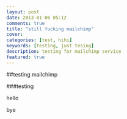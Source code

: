 ```yaml
---
layout: post
date: 2013-01-06 05:12
comments: true
title: "still fucking mailchimp"
cover: 
categories: [test, hihi]
keywords: [testing, just tesing]
description: testing for mailchimp service
featured: true
---
```


##testing mailchimp

###testing

hello

bye